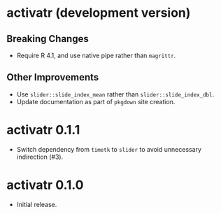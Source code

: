 # activatr (development version)

## Breaking Changes

* Require R 4.1, and use native pipe rather than `magrittr`.

## Other Improvements

* Use `slider::slide_index_mean` rather than `slider::slide_index_dbl`.
* Update documentation as part of `pkgdown` site creation.

# activatr 0.1.1

* Switch dependency from `timetk` to `slider` to avoid unnecessary indirection (#3).

# activatr 0.1.0

* Initial release.

